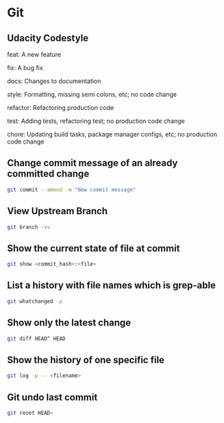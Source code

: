 # Git

## Udacity Codestyle

feat: A new feature

fix: A bug fix

docs: Changes to documentation

style: Formatting, missing semi colons, etc; no code change

refactor: Refactoring production code

test: Adding tests, refactoring test; no production code change

chore: Updating build tasks, package manager configs, etc; no production code change

## Change commit message of an already committed change

```bash
git commit --amend -m "New commit message"
```

## View Upstream Branch

```bash
git branch -vv
```

## Show the current state of file at commit

```bash
git show <commit_hash>:<file>
```

## List a history with file names which is grep-able

```bash
git whatchanged -p
```

## Show only the latest change

```bash
git diff HEAD^ HEAD
```

## Show the history of one specific file

```bash
git log -p -- <filename>
```

## Git undo last commit

```bash
git reset HEAD~
```
